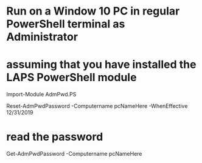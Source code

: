 # Run on a Window 10 PC in regular PowerShell terminal as Administrator
# assuming that you have installed the LAPS PowerShell module

Import-Module AdmPwd.PS

Reset-AdmPwdPassword -Computername pcNameHere -WhenEffective 12/31/2019

# read the password

Get-AdmPwdPassword -Computername pcNameHere

